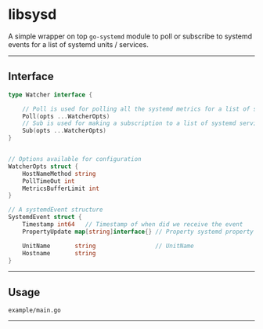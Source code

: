 
# libsysd

A simple wrapper on top `go-systemd` module to poll or subscribe to systemd events for a list of systemd units / services.

---

## Interface

```go
type Watcher interface {

    // Poll is used for polling all the systemd metrics for a list of systemd services in every n interval.
    Poll(opts ...WatcherOpts)
    // Sub is used for making a subscription to a list of systemd services. This results in a subscription model, where if there is a change in the subscribed systemd service, then it will send to the buffer channel.
    Sub(opts ...WatcherOpts)
}


// Options available for configuration
WatcherOpts struct {
    HostNameMethod string
    PollTimeOut int
    MetricsBufferLimit int
}

// A systemdEvent structure 
SystemdEvent struct {
    Timestamp int64   // Timestamp of when did we receive the event
    PropertyUpdate map[string]interface{} // Property systemd property name:value/systemd property values map  

    UnitName       string                 // UnitName  
    Hostname       string
}
```

---

## Usage

`example/main.go`

---
